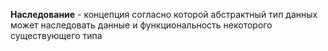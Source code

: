 **Наследование** - концепция согласно которой абстрактный тип данных может наследовать данные и функциональность некоторого существующего типа